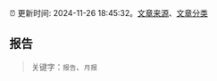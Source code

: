 :alarm_clock: 更新时间: 2024-11-26 18:45:32。[文章来源](/README.md)、[文章分类](/TAGS.md)

## 报告


> 关键字：`报告`、`月报`



